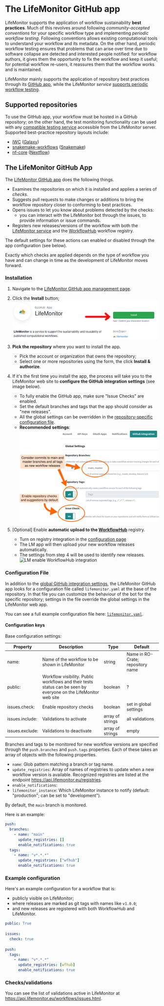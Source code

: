# The LifeMonitor GitHub app

LifeMonitor supports the application of workflow sustainability
**best practices**.  Much of this revolves around following *community-accepted
conventions* for your specific workflow type and implementing *periodic workflow
testing*. Following conventions allows existing computational tools to understand
your workflow and its metadata. On the other hand, periodic workflow testing
ensures that problems that can arise over time due to software collapse are
detected and interested people notified: for workflow authors, it gives them the
opportunity to fix the workflow and keep it useful; for potential workflow
re-users, it reassures them that the workflow works and is maintained.

LifeMonitor mainly supports the application of repository best practices through
its [GitHub app](#the-lifemonitor-github-app), while the LifeMonitor *service*
[supports periodic workflow testing](./lm_test_monitoring).

## Supported repositories

To use the GitHub app, your workflow must be hosted in a GitHub
repository; on the other hand, the test monitoring functionality can be used
with any [compatible testing
service](./lm_test_monitoring#compatible-testing-services) accessible from
the LifeMonitor server. Supported best-practice repository layouts include:

* [IWC](https://github.com/galaxyproject/iwc) ([Galaxy](https://galaxyproject.org/))
* [snakemake-workflows](https://github.com/snakemake-workflows/docs) ([Snakemake](https://snakemake.readthedocs.io/en/stable/))
* [nf-core](https://nf-co.re/) ([Nextflow](https://www.nextflow.io/))

## The LifeMonitor GitHub App

The [LifeMonitor GitHub app](https://github.com/apps/lifemonitor) does the
following things.

* Examines the repositories on which it is installed and applies a series of
  *checks*.
* Suggests pull requests to make changes or additions to bring the workflow
  repository closer to conforming to best practices.
* Opens issues to let you know about problems detected by the checks:
  * you can interact with the LifeMonitor bot through the issues, to provide
    information or issue commands.
* Registers new releases/versions of the workflow with both the [LifeMonitor
  service](https://app.lifemonitor.eu/) and the
  [WorkflowHub](https://workflowhub.eu/) workflow registry.

The default settings for these actions can enabled or disabled through the app
configuration (see below).

Exactly which checks are applied depends on the type of workflow you have and
can change in time as the development of LifeMonitor moves forward.

### Installation

1. Navigate to the [LifeMonitor GitHub app management
   page](https://github.com/apps/lifemonitor).
2. Click the **Install** button;
    ![LM App Install button](./images/lm_gh_app_install_button_with_arrow.png)
3. **Pick the repository** where you want to install the app.
    * Pick the account or organization that owns the repository;
    * Select one or more repositories using the form, the click **Install &
      authorize**.
4. If it's the first time you install the app, the process will take you to the
   LifeMonitor web site to **configure the GitHub integration settings** (see image
   below).
    * To fully enable the GitHub app, make sure "Issue Checks" are enabled.
    * Set the default branches and tags that the app should consider as "new
      releases".
    * All the global settings can be overridden in the [repository-specific
      configuration file](#configuration-file).
    * **Recommended settings**:
![LM app GitHub integration settings](./images/lm_gh_integration_settings.png)

5. [Optional] Enable **automatic upload to the [WorkflowHub](https://workflowhub.eu/)**
   registry.
     * Turn on registry integration in the [configuration page](https://api.lifemonitor.eu/profile?currentView=registrySettingsTab)
     * The LM app will then upload your new workflow releases automatically.
     * The settings from step 4 will be used to identify new releases.
![LM enable WorkflowHub
integration](./images/lm_web_enable_workflowhub_integration.png)

### Configuration File

In addition to the [global GitHub integration
settings](https://api.lifemonitor.eu/profile?currentView=githubSettingsTab), the
LifeMonitor GitHub app looks for a configuration file called `lifemonitor.yaml`
at the base of the repository.  In that file you can customize the behaviour of
the bot for the specific repository; settings in the file override
the global settings in the LifeMonitor web app.

You can see a full example configuration file here: [`lifemonitor.yaml`](./lifemonitor.yaml).

#### Configuration keys

Base configuration settings:

| Property | Description | Type | Default |
|----------|-------------|------|---------|
| name: | Name of the workflow to be shown in LifeMonitor | string | Name in RO-Crate; repository name |
| public: | Workflow visibility. Public workflows and their tests status can be seen by everyone on the LifeMonitor web site | boolean | ? |
| issues.check: | Enable repository checks | boolean | set in global settings |
| issues.include: | Validations to activate | array of strings | all validations |
| issues.exclude: | Validations to deactivate | array of strings | empty |

Branches and tags to be monitored for new workflow
versions are specified through the `push.branches` and `push.tags` properties.
Each of these takes an array of objects with the following properties.

* `name`: Glob pattern matching a branch or tag name.
* `update_registries`: Array of names of registries to update when a new
    workflow version is available. Recognized registries are listed at the
    endpoint <https://api.lifemonitor.eu/registries>.
* `enable_notifications`:  
* `lifemonitor_instance`: Which LifeMonitor instance to notify (default:
  "production"; can be set to "development").

By default, the `main` branch is monitored.

Here is an example:

```yaml
push:
  branches:
    - name: "main"
      update_registries: []
      enable_notifications: true
  tags:
    - name: "v*.*.*"
      update_registries: ["wfhub"]
      enable_notifications: true
```

### Example configuration

Here's an example configuration for a workflow that is:

* publicly visible on LifeMonitor;
* where releases are marked as git tags with names like `v1.0.0`;
* and new releases are registered with both WorkflowHub and LifeMonitor.

```yaml
public: True

issues:
  check: true

push:
  tags:
    - name: "v*.*.*"
      update_registries: [wfhub]
      enable_notifications: true
```

### Checks/validations

You can see the list of validations active in LifeMonitor at
<https://api.lifemonitor.eu/workflows/issues.html>.
